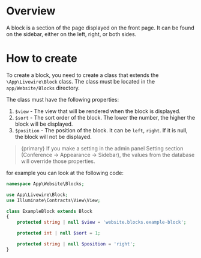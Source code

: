 # Overview

A block is a section of the page displayed on the front page. It can be found on the sidebar, either on the left, right, or both sides.

# How to create

To create a block, you need to create a class that extends the `\App\Livewire\Block` class. The class must be located in the `app/Website/Blocks` directory.

The class must have the following properties:

1. `$view` - The view that will be rendered when the block is displayed. 
2. `$sort` - The sort order of the block. The lower the number, the higher the block will be displayed.
3. `$position` - The position of the block. It can be `left`, `right`. If it is null, the block will not be displayed.


> {primary} If you make a setting in the admin panel Setting section (Conference -> Appearance -> Sidebar), the values from the database will override those properties.


for example you can look at the following code:

```php
namespace App\Website\Blocks;

use App\Livewire\Block;
use Illuminate\Contracts\View\View;

class ExampleBlock extends Block
{
    protected string | null $view = 'website.blocks.example-block';

    protected int | null $sort = 1;

    protected string | null $position = 'right';
}
```